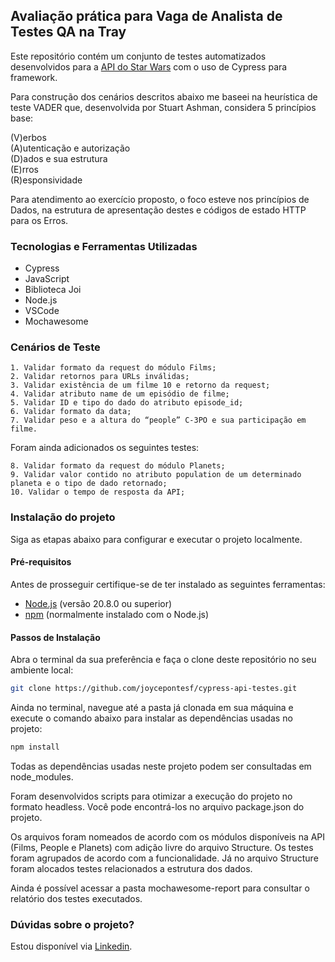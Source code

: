 ## Avaliação prática para Vaga de Analista de Testes QA na Tray

Este repositório contém um conjunto de testes automatizados desenvolvidos para a [API do Star Wars](https://swapi.dev) com o uso de Cypress para framework. 

Para construção dos cenários descritos abaixo me baseei na heurística de teste VADER que, desenvolvida por Stuart Ashman, considera 5 princípios base:

(V)erbos 
<br> (A)utenticação e autorização 
<br> (D)ados e sua estrutura
<br> (E)rros
<br> (R)esponsividade

Para atendimento ao exercício proposto, o foco esteve nos princípios de Dados, na estrutura de apresentação destes e códigos de estado HTTP para os Erros.

### Tecnologias e Ferramentas Utilizadas

- Cypress
- JavaScript
- Biblioteca Joi
- Node.js
- VSCode
- Mochawesome

### Cenários de Teste

    1. Validar formato da request do módulo Films;
    2. Validar retornos para URLs inválidas;
    3. Validar existência de um filme 10 e retorno da request;
    4. Validar atributo name de um episódio de filme;
    5. Validar ID e tipo do dado do atributo episode_id;
    6. Validar formato da data;
    7. Validar peso e a altura do “people” C-3PO e sua participação em filme.

Foram ainda adicionados os seguintes testes:

    8. Validar formato da request do módulo Planets;
    9. Validar valor contido no atributo population de um determinado planeta e o tipo de dado retornado;
    10. Validar o tempo de resposta da API;

### Instalação do projeto

Siga as etapas abaixo para configurar e executar o projeto localmente.

#### Pré-requisitos

Antes de prosseguir certifique-se de ter instalado as seguintes ferramentas:

- [Node.js](https://nodejs.org/) (versão 20.8.0 ou superior)
- [npm](https://www.npmjs.com/) (normalmente instalado com o Node.js)

#### Passos de Instalação

Abra o terminal da sua preferência e faça o clone deste repositório no seu ambiente local:

```bash
git clone https://github.com/joycepontesf/cypress-api-testes.git
```

Ainda no terminal, navegue até a pasta já clonada em sua máquina e execute o comando abaixo para instalar as dependências usadas no projeto:

```bash
npm install
```

Todas as dependências usadas neste projeto podem ser consultadas em node_modules.

Foram desenvolvidos scripts para otimizar a execução do projeto no formato headless. Você pode encontrá-los no arquivo package.json do projeto.

Os arquivos foram nomeados de acordo com os módulos disponíveis na API (Films, People e Planets) com adição livre do arquivo Structure. Os testes foram agrupados de acordo com a funcionalidade. Já no arquivo Structure foram alocados testes relacionados a estrutura dos dados.

Ainda é possível acessar a pasta mochawesome-report para consultar o relatório dos testes executados.

### Dúvidas sobre o projeto? 
Estou disponível via [Linkedin](https://www.linkedin.com/in/joycepontes/).